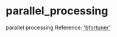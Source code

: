 # parallel_processing
 parallel processing
Reference: ['bfortuner']('https://github.com/bfortuner/ml-study/blob/master/multitasking_python.ipynb')
